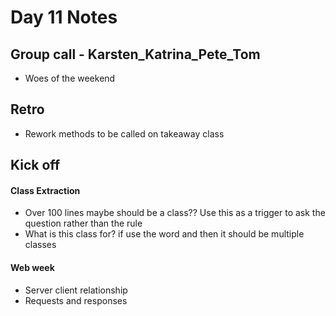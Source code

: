 # Day 11 Notes

## Group call - Karsten_Katrina_Pete_Tom
* Woes of the weekend

## Retro
* Rework methods to be called on takeaway class

## Kick off
#### Class Extraction
* Over 100 lines maybe should be a class?? Use this as a trigger to ask the question rather than the rule
* What is this class for? if use the word and then it should be multiple classes

#### Web week
* Server client relationship
* Requests and responses

